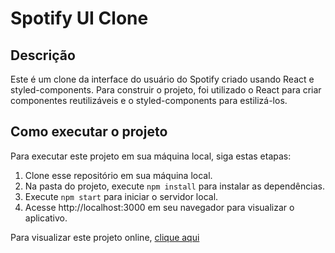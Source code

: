 # Spotify UI Clone

## Descrição

Este é um clone da interface do usuário do Spotify criado usando React e styled-components. Para construir o projeto, foi utilizado o React para criar componentes reutilizáveis e o styled-components para estilizá-los.

## Como executar o projeto

Para executar este projeto em sua máquina local, siga estas etapas:

1. Clone esse repositório em sua máquina local.
2. Na pasta do projeto, execute `npm install` para instalar as dependências.
3. Execute `npm start` para iniciar o servidor local.
4. Acesse http://localhost:3000 em seu navegador para visualizar o aplicativo.

Para visualizar este projeto online, [clique aqui](https://spotify-ui-clone-chi.vercel.app)
